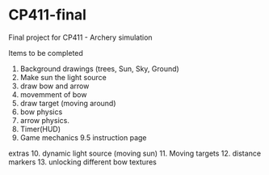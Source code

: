 # CP411-final
Final project for CP411 - Archery simulation 

Items to be completed
1. Background drawings (trees, Sun, Sky, Ground)
2. Make sun the light source
3. draw bow and arrow
4. movemment of bow
5. draw target (moving around)
6. bow physics
7. arrow physics.
8. Timer(HUD)
9. Game mechanics
9.5 instruction page

extras
10. dynamic light source (moving sun)
11. Moving targets
12. distance markers
13. unlocking different bow textures
